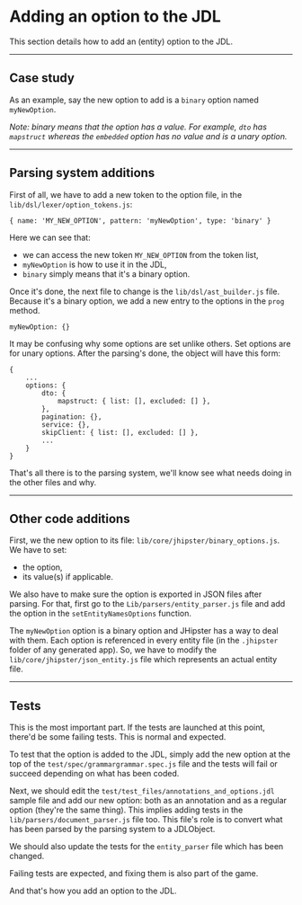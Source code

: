 # Adding an option to the JDL

This section details how to add an (entity) option to the JDL.

---

## Case study

As an example, say the new option to add is a `binary` option named `myNewOption`. 

_Note: binary means that the option has a value. For example, `dto` has `mapstruct` whereas the `embedded` option has
no value and is a unary option._

---

## Parsing system additions

First of all, we have to add a new token to the option file, in the `lib/dsl/lexer/option_tokens.js`:
```
{ name: 'MY_NEW_OPTION', pattern: 'myNewOption', type: 'binary' }
```
Here we can see that:
  - we can access the new token `MY_NEW_OPTION` from the token list,
  - `myNewOption` is how to use it in the JDL,
  - `binary` simply means that it's a binary option. 

Once it's done, the next file to change is the `lib/dsl/ast_builder.js` file.
Because it's a binary option, we add a new entry to the options in the `prog` method.
```
myNewOption: {}
```

It may be confusing why some options are set unlike others. Set options are for unary options.
After the parsing's done, the object will have this form:
```
{
    ...
    options: {
        dto: {
            mapstruct: { list: [], excluded: [] },
        },
        pagination: {},
        service: {},
        skipClient: { list: [], excluded: [] },
        ...
    }
}
```

That's all there is to the parsing system, we'll know see what needs doing in the other files and why.

---

## Other code additions
   
First, we the new option to its file: `lib/core/jhipster/binary_options.js`.
We have to set:
  - the option,
  - its value(s) if applicable.

We also have to make sure the option is exported in JSON files after parsing.
For that, first go to the `Lib/parsers/entity_parser.js` file and add the option in the `setEntityNamesOptions` function.

The `myNewOption` option is a binary option and JHipster has a way to deal with them.
Each option is referenced in every entity file (in the `.jhipster` folder of any generated app).
So, we have to modify the `lib/core/jhipster/json_entity.js` file which represents an actual entity file.

---

## Tests

This is the most important part. If the tests are launched at this point, there'd be some failing tests. This is normal
and expected.

To test that the option is added to the JDL, simply add the new option at the top of the `test/spec/grammargrammar.spec.js`
file and the tests will fail or succeed depending on what has been coded.

Next, we should edit the `test/test_files/annotations_and_options.jdl` sample file and add our new option: both as an annotation and as
a regular option (they're the same thing). This implies adding tests in the `lib/parsers/document_parser.js` file too.
This file's role is to convert what has been parsed by the parsing system to a JDLObject.

We should also update the tests for the `entity_parser` file which has been changed.

Failing tests are expected, and fixing them is also part of the game.

And that's how you add an option to the JDL.
